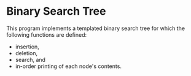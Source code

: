 # Binary Search Tree

This program implements a templated binary search tree for which the following functions 
are defined:

 - insertion,
 - deletion,
 - search, and
 - in-order printing of each node's contents.